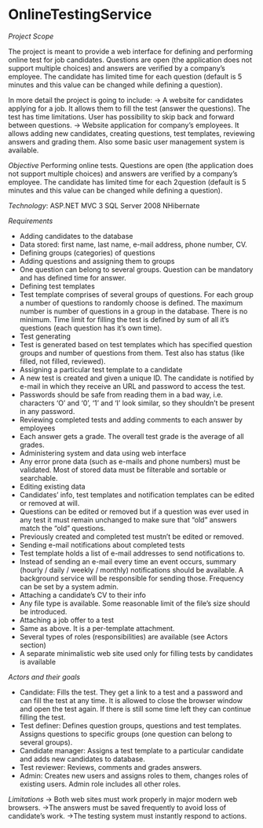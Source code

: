 OnlineTestingService
====================

*Project Scope*

The project is meant to provide a web interface for defining and performing online test for job candidates. Questions are open (the application does not support multiple choices) and answers are verified by a company’s employee. The candidate has limited time for each question (default is 5 minutes and this value can be changed while defining a question).

In more detail the project is going to include:
-> A website for candidates applying for a job. It allows them to fill the test (answer the questions). The test has time limitations. User has possibility to skip back and forward between questions.
-> Website application for company’s employees. It allows adding new candidates, creating questions, test templates, reviewing answers and grading them. Also some basic user management system is available. 

*Objective*
Performing online tests. Questions are open (the application does not support multiple choices) and answers are verified by a company’s employee. The candidate has limited time for each 2question (default is 5 minutes and this value can be changed while defining a question).


*Technology*:
ASP.NET MVC 3
SQL Server 2008
NHibernate

*Requirements*
- Adding candidates to the database
- Data stored: first name, last name, e-mail address, phone number, CV.
- Defining groups (categories) of questions
- Adding questions and assigning them to groups
- One question can belong to several groups. Question can be mandatory and has defined time for answer.
- Defining test templates
- Test template comprises of several groups of questions. For each group a number of questions to randomly choose is defined. The maximum number is number of questions in a group in the database. There is no minimum. Time limit for filling the test is defined by sum of all it’s questions (each question has it’s own time).
- Test generating
- Test is generated based on test templates which has specified question groups and number of questions from them. Test also has status (like filled, not filled, reviewed).
- Assigning a particular test template to a candidate
- A new test is created and given a unique ID. The candidate is notified by e-mail in which they receive an URL and password to access the test.
- Passwords should be safe from reading them in a bad way, i.e. characters ‘O’ and ‘0’, ‘1’ and ‘I’ look similar, so they shouldn’t be present in any password.
- Reviewing completed tests and adding comments to each answer by employees
- Each answer gets a grade. The overall test grade is the average of all grades.
- Administering system and data using web interface
- Any error prone data (such as e-mails and phone numbers) must be validated. Most of stored data must be filterable and sortable or searchable.
- Editing existing data
- Candidates’ info, test templates and notification templates can be edited or removed at will.
- Questions can be edited or removed but if a question was ever used in any test it must remain unchanged to make sure that “old” answers match the “old” questions.
- Previously created and completed test mustn’t be edited or removed.
- Sending e-mail notifications about completed tests
- Test template holds a list of e-mail addresses to send notifications to.
- Instead of sending an e-mail every time an event occurs, summary (hourly / daily / weekly / monthly) notifications should be available. A background service will be responsible for sending those. Frequency can be set by a system admin.
- Attaching a candidate’s CV to their info
- Any file type is available. Some reasonable limit of the file’s size should be introduced.
- Attaching a job offer to a test
- Same as above. It is a per-template attachment.
- Several types of roles (responsibilities) are available (see Actors section)
- A separate minimalistic web site used only for filling tests by candidates is available



*Actors and their goals*
- Candidate: Fills the test. They get a link to a test and a password and can fill the test at any time. It is allowed to close the browser window and open the test again. If there is still some time left they can continue filling the test.
- Test definer: Defines question groups, questions and test templates. Assigns questions to specific groups (one question can belong to several groups).
- Candidate manager: Assigns a test template to a particular candidate and adds new candidates to database.
- Test reviewer: Reviews, comments and grades answers.
- Admin: Creates new users and assigns roles to them, changes roles of existing users. Admin role includes all other roles.


*Limitations*
-> Both web sites must work properly in major modern web browsers.
->The answers must be saved frequently to avoid loss of candidate’s work.
->The testing system must instantly respond to actions.


